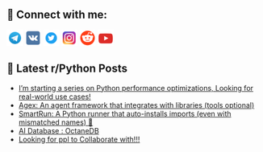 ## 🔎 Connect with me:
[<img src="https://github.com/bullbesh/bullbesh/blob/main/images/Telegram.png" width="32" height="32" />](https://t.me/bullbesh)
[<img src="https://github.com/bullbesh/bullbesh/blob/main/images/VK.png" width="32" height="32" />](https://vk.com/bullbesh)
[<img src="https://github.com/bullbesh/bullbesh/blob/main/images/Twitter.png" width="32" height="32" />](https://twitter.com/bullbesh1)
[<img src="https://github.com/bullbesh/bullbesh/blob/main/images/Instagram.png" width="32" height="32" />](https://www.instagram.com/bullbesh)
[<img src="https://github.com/bullbesh/bullbesh/blob/main/images/Reddit.png" width="32" height="32" />](https://www.reddit.com/user/bullbesh)
[<img src="https://github.com/bullbesh/bullbesh/blob/main/images/YouTube.png" width="32" height="32" />](https://www.youtube.com/channel/UCtfjRs6uzgq5mfm8S06WTcg)

## 📕 Latest r/Python Posts
<!-- BLOG-POST-LIST:START -->
- [I’m starting a series on Python performance optimizations, Looking for real-world use cases!](https://www.reddit.com/r/Python/comments/1my65vc/im_starting_a_series_on_python_performance/)
- [Agex: An agent framework that integrates with libraries &lpar;tools optional&rpar;](https://www.reddit.com/r/Python/comments/1my5d0x/agex_an_agent_framework_that_integrates_with/)
- [SmartRun: A Python runner that auto-installs imports &lpar;even with mismatched names&rpar; 🚀](https://www.reddit.com/r/Python/comments/1my1qcf/smartrun_a_python_runner_that_autoinstalls/)
- [AI Database : OctaneDB](https://www.reddit.com/r/Python/comments/1mxwbn4/ai_database_octanedb/)
- [Looking for ppl to Collaborate with!!!](https://www.reddit.com/r/Python/comments/1mxvre9/looking_for_ppl_to_collaborate_with/)
<!-- BLOG-POST-LIST:END -->
